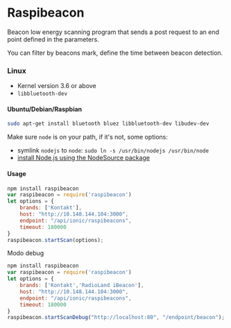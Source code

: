# Raspibeacon

Beacon low energy scanning program that sends a post request to an end point defined in the parameters.

You can filter by beacons mark, define the time between beacon detection.

### Linux

 * Kernel version 3.6 or above
 * ```libbluetooth-dev```

#### Ubuntu/Debian/Raspbian

```sh
sudo apt-get install bluetooth bluez libbluetooth-dev libudev-dev
```

Make sure ```node``` is on your path, if it's not, some options:
 * symlink ```nodejs``` to ```node```: ```sudo ln -s /usr/bin/nodejs /usr/bin/node```
 * [install Node.js using the NodeSource package](https://nodejs.org/en/download/package-manager/#debian-and-ubuntu-based-linux-distributions)


#### Usage

```js
npm install raspibeacon
var raspibeacon = require('raspibeacon')
let options = {
    brands: ['Kontakt'],
    host: "http://10.148.144.104:3000",
    endpoint: "/api/ionic/raspibeacons",
    timeout: 180000    
}
raspibeacon.startScan(options);
```

Modo debug
```js
npm install raspibeacon
var raspibeacon = require('raspibeacon')
let options = {
    brands: ['Kontakt','RadioLand iBeacon'],
    host: "http://10.148.144.104:3000",
    endpoint: "/api/ionic/raspibeacons",
    timeout: 180000    
}
raspibeacon.startScanDebug("http://localhost:80", "/endpoint/beacon");
```
